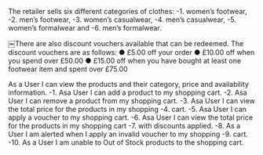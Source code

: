 
The retailer sells six different categories of clothes:
-1. women’s footwear,
-2. men’s footwear,
-3. women’s casualwear,
-4. men’s casualwear,
-5. women’s formalwear and
-6. men’s formalwear.

￼There are also discount vouchers available that can be redeemed. The discount vouchers are as follows:
● £5.00 off your order
● £10.00 off when you spend over £50.00
● £15.00 off when you have bought at least one footwear item and spent over £75.00

As a User I can view the products and their category, price and availability information.
-1. Asa User I can add a product to my shopping cart.
-2. Asa User I can remove a product from my shopping cart.
-3. Asa User I can view the total price for the products in my shopping
-4. cart.
-5. Asa User I can apply a voucher to my shopping cart.
-6. Asa User I can view the total price for the products in my shopping cart
-7. with discounts applied.
-8. As a User I am alerted when I apply an invalid voucher to my shopping
-9. cart.
-10. As a User I am unable to Out of Stock products to the shopping cart.


